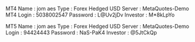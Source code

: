 MT4
Name     : jom aes
Type     : Forex Hedged USD
Server   : MetaQuotes-Demo MT4
Login    : 5038002547
Password : L@Uv2jDv
Investor : M*8kLpYo

MT5
Name     : jom aes
Type     : Forex Hedged USD
Server   : MetaQuotes-Demo
Login    : 94424443
Password : NaS-PaK4
Investor : @5JtCkQp


